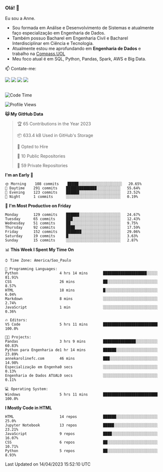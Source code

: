 ### Olá! 👋
Eu sou a Anne. 
- Sou formada em Análise e Desenvolvimento de Sistemas e atualmente faço especialização em Engenharia de Dados.
- Também possuo Bacharel em Engenharia Civil e Bacharel Interdisciplinar em Ciência e Tecnologia.
- Atualmente estou me aprofundando em **Engenharia de Dados** e trabalho na [Compass.UOL](https://compass.uol/pt/home/) 
- Meu foco atual é em SQL, Python, Pandas, Spark, AWS e Big Data.

📫 Contate-me: 

<div>
<a href="https://www.instagram.com/annekarolinefc/" target="_blank"><img src="https://img.shields.io/badge/-Instagram-%23E4405F?style=for-the-badge&logo=instagram&logoColor=white" target="_blank"></a> 
<a href = "mailto:annekarolinefc@gmail.com"><img src="https://img.shields.io/badge/-Gmail-%23333?style=for-the-badge&logo=gmail&logoColor=white" target="_blank"></a>
<a href="https://www.linkedin.com/in/devannekarolinefc/" target="_blank"><img src="https://img.shields.io/badge/-LinkedIn-%230077B5?style=for-the-badge&logo=linkedin&logoColor=white" target="_blank"></a> 
<a href="https://api.whatsapp.com/send?phone=5533991375118&text=Ol%C3%A1%20Anne!%20" target="_blank"><img src="https://img.shields.io/badge/WhatsApp-25D366?style=for-the-badge&logo=whatsapp&logoColor=white" target="_blank"></a>
</div>

  
<!--
  <img align="center" alt="Anne-An" height="30" width="40" src="https://github.com/devicons/devicon/blob/master/icons/angularjs/angularjs-original.svg">
-->

</br>

<!--START_SECTION:waka-->
![Code Time](http://img.shields.io/badge/Code%20Time-150%20hrs%2010%20mins-blue)

![Profile Views](http://img.shields.io/badge/Profile%20Views-2-blue)

**🐱 My GitHub Data** 

> 🏆 65 Contributions in the Year 2023
 > 
> 📦 633.4 kB Used in GitHub's Storage 
 > 
> 💼 Opted to Hire
 > 
> 📜 10 Public Repositories 
 > 
> 🔑 59 Private Repositories  
 > 
**I'm an Early 🐤** 

```text
🌞 Morning    108 commits    █████░░░░░░░░░░░░░░░░░░░░   20.65% 
🌇 Daytime    291 commits    ██████████████░░░░░░░░░░░   55.64% 
🌃 Evening    123 commits    ██████░░░░░░░░░░░░░░░░░░░   23.52% 
🌙 Night      1 commits      ░░░░░░░░░░░░░░░░░░░░░░░░░   0.19%

```
📅 **I'm Most Productive on Friday** 

```text
Monday       129 commits    ██████░░░░░░░░░░░░░░░░░░░   24.67% 
Tuesday      65 commits     ███░░░░░░░░░░░░░░░░░░░░░░   12.43% 
Wednesday    51 commits     ██░░░░░░░░░░░░░░░░░░░░░░░   9.75% 
Thursday     92 commits     ████░░░░░░░░░░░░░░░░░░░░░   17.59% 
Friday       152 commits    ███████░░░░░░░░░░░░░░░░░░   29.06% 
Saturday     19 commits     █░░░░░░░░░░░░░░░░░░░░░░░░   3.63% 
Sunday       15 commits     ░░░░░░░░░░░░░░░░░░░░░░░░░   2.87%

```


📊 **This Week I Spent My Time On** 

```text
⌚︎ Time Zone: America/Sao_Paulo

💬 Programming Languages: 
Python                   4 hrs 14 mins       ████████████████████░░░░░   81.91% 
CSS                      26 mins             ██░░░░░░░░░░░░░░░░░░░░░░░   8.57% 
HTML                     18 mins             █░░░░░░░░░░░░░░░░░░░░░░░░   6.04% 
Markdown                 8 mins              ░░░░░░░░░░░░░░░░░░░░░░░░░   2.74% 
JavaScript               1 min               ░░░░░░░░░░░░░░░░░░░░░░░░░   0.36%

🔥 Editors: 
VS Code                  5 hrs 11 mins       █████████████████████████   100.0%

🐱‍💻 Projects: 
Pandas                   3 hrs 9 mins        ███████████████░░░░░░░░░░   60.83% 
Python para Engenharia de1 hr 14 mins        ██████░░░░░░░░░░░░░░░░░░░   23.89% 
annekarolinefc.com       46 mins             ███░░░░░░░░░░░░░░░░░░░░░░   14.98% 
Especialização em Engenha0 secs              ░░░░░░░░░░░░░░░░░░░░░░░░░   0.13% 
Engenharia de Dados ATUAL0 secs              ░░░░░░░░░░░░░░░░░░░░░░░░░   0.11%

💻 Operating System: 
Windows                  5 hrs 11 mins       █████████████████████████   100.0%

```

**I Mostly Code in HTML** 

```text
HTML                     14 repos            ██████░░░░░░░░░░░░░░░░░░░   25.0% 
Jupyter Notebook         13 repos            █████░░░░░░░░░░░░░░░░░░░░   23.21% 
JavaScript               9 repos             ████░░░░░░░░░░░░░░░░░░░░░   16.07% 
CSS                      6 repos             ██░░░░░░░░░░░░░░░░░░░░░░░   10.71% 
Python                   5 repos             ██░░░░░░░░░░░░░░░░░░░░░░░   8.93%

```



 Last Updated on 14/04/2023 15:52:10 UTC
<!--END_SECTION:waka-->
  
